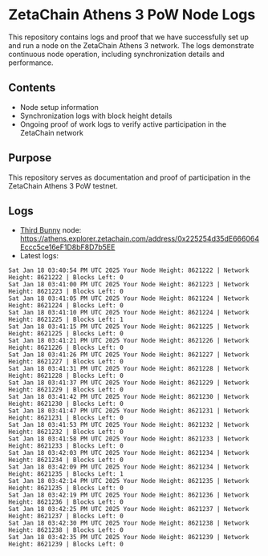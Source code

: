 # ZetaChain Athens 3 PoW Node Logs
This repository contains logs and proof that we have successfully set up and run a node on the ZetaChain Athens 3 network. The logs demonstrate continuous node operation, including synchronization details and performance.

## Contents
- Node setup information
- Synchronization logs with block height details
- Ongoing proof of work logs to verify active participation in the ZetaChain network

## Purpose
This repository serves as documentation and proof of participation in the ZetaChain Athens 3 PoW testnet.

## Logs

- [Third Bunny](https://thirdbunny.xyz/) node: https://athens.explorer.zetachain.com/address/0x225254d35dE666064Eccc5ce16eF1D8bF8D7b5EE
- Latest logs:
```
Sat Jan 18 03:40:54 PM UTC 2025 Your Node Height: 8621222 | Network Height: 8621222 | Blocks Left: 0
Sat Jan 18 03:41:00 PM UTC 2025 Your Node Height: 8621223 | Network Height: 8621223 | Blocks Left: 0
Sat Jan 18 03:41:05 PM UTC 2025 Your Node Height: 8621224 | Network Height: 8621224 | Blocks Left: 0
Sat Jan 18 03:41:10 PM UTC 2025 Your Node Height: 8621224 | Network Height: 8621225 | Blocks Left: 1
Sat Jan 18 03:41:15 PM UTC 2025 Your Node Height: 8621225 | Network Height: 8621225 | Blocks Left: 0
Sat Jan 18 03:41:21 PM UTC 2025 Your Node Height: 8621226 | Network Height: 8621226 | Blocks Left: 0
Sat Jan 18 03:41:26 PM UTC 2025 Your Node Height: 8621227 | Network Height: 8621227 | Blocks Left: 0
Sat Jan 18 03:41:31 PM UTC 2025 Your Node Height: 8621228 | Network Height: 8621228 | Blocks Left: 0
Sat Jan 18 03:41:37 PM UTC 2025 Your Node Height: 8621229 | Network Height: 8621229 | Blocks Left: 0
Sat Jan 18 03:41:42 PM UTC 2025 Your Node Height: 8621230 | Network Height: 8621230 | Blocks Left: 0
Sat Jan 18 03:41:47 PM UTC 2025 Your Node Height: 8621231 | Network Height: 8621231 | Blocks Left: 0
Sat Jan 18 03:41:53 PM UTC 2025 Your Node Height: 8621232 | Network Height: 8621232 | Blocks Left: 0
Sat Jan 18 03:41:58 PM UTC 2025 Your Node Height: 8621233 | Network Height: 8621233 | Blocks Left: 0
Sat Jan 18 03:42:03 PM UTC 2025 Your Node Height: 8621234 | Network Height: 8621234 | Blocks Left: 0
Sat Jan 18 03:42:09 PM UTC 2025 Your Node Height: 8621234 | Network Height: 8621235 | Blocks Left: 1
Sat Jan 18 03:42:14 PM UTC 2025 Your Node Height: 8621235 | Network Height: 8621235 | Blocks Left: 0
Sat Jan 18 03:42:19 PM UTC 2025 Your Node Height: 8621236 | Network Height: 8621236 | Blocks Left: 0
Sat Jan 18 03:42:25 PM UTC 2025 Your Node Height: 8621237 | Network Height: 8621237 | Blocks Left: 0
Sat Jan 18 03:42:30 PM UTC 2025 Your Node Height: 8621238 | Network Height: 8621238 | Blocks Left: 0
Sat Jan 18 03:42:35 PM UTC 2025 Your Node Height: 8621239 | Network Height: 8621239 | Blocks Left: 0
```
